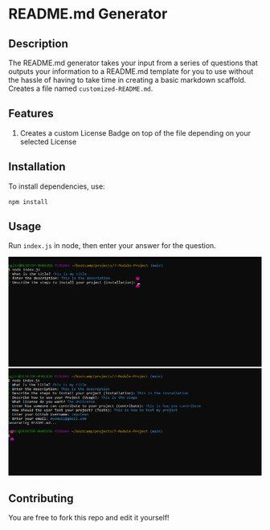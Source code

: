 # README.md Generator

## Description

The README.md generator takes your input from a series of questions that outputs your information to a README.md template for you to use without the hassle of having to take time in creating a basic markdown scaffold. Creates a file named `customized-README.md`.

## Features

1. Creates a custom License Badge on top of the file depending on your selected License

## Installation

To install dependencies, use:
```
npm install
```

## Usage

Run `index.js` in node, then enter your answer for the question.

![Example of my code](./media/Screenshot%202024-12-01%20173936.png)
![Another example of my code](./media/Screenshot%202024-12-01%20174037.png)


## Contributing

You are free to fork this repo and edit it yourself!
